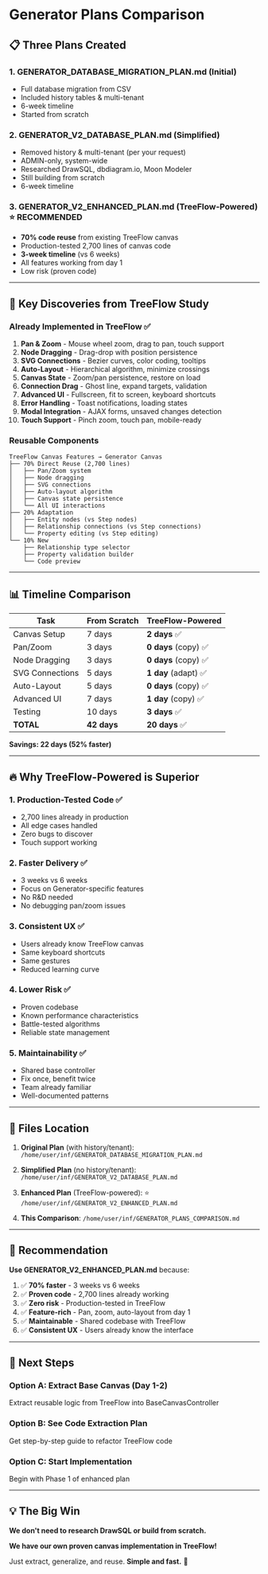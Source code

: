 # Generator Plans Comparison

## 📋 Three Plans Created

### **1. GENERATOR_DATABASE_MIGRATION_PLAN.md** (Initial)
- Full database migration from CSV
- Included history tables & multi-tenant
- 6-week timeline
- Started from scratch

### **2. GENERATOR_V2_DATABASE_PLAN.md** (Simplified)
- Removed history & multi-tenant (per your request)
- ADMIN-only, system-wide
- Researched DrawSQL, dbdiagram.io, Moon Modeler
- Still building from scratch
- 6-week timeline

### **3. GENERATOR_V2_ENHANCED_PLAN.md** (TreeFlow-Powered) ⭐ **RECOMMENDED**
- **70% code reuse** from existing TreeFlow canvas
- Production-tested 2,700 lines of canvas code
- **3-week timeline** (vs 6 weeks)
- All features working from day 1
- Low risk (proven code)

---

## 🎯 Key Discoveries from TreeFlow Study

### **Already Implemented in TreeFlow** ✅
1. **Pan & Zoom** - Mouse wheel zoom, drag to pan, touch support
2. **Node Dragging** - Drag-drop with position persistence
3. **SVG Connections** - Bezier curves, color coding, tooltips
4. **Auto-Layout** - Hierarchical algorithm, minimize crossings
5. **Canvas State** - Zoom/pan persistence, restore on load
6. **Connection Drag** - Ghost line, expand targets, validation
7. **Advanced UI** - Fullscreen, fit to screen, keyboard shortcuts
8. **Error Handling** - Toast notifications, loading states
9. **Modal Integration** - AJAX forms, unsaved changes detection
10. **Touch Support** - Pinch zoom, touch pan, mobile-ready

### **Reusable Components**
```
TreeFlow Canvas Features → Generator Canvas
├── 70% Direct Reuse (2,700 lines)
│   ├── Pan/Zoom system
│   ├── Node dragging
│   ├── SVG connections
│   ├── Auto-layout algorithm
│   ├── Canvas state persistence
│   └── All UI interactions
├── 20% Adaptation
│   ├── Entity nodes (vs Step nodes)
│   ├── Relationship connections (vs Step connections)
│   └── Property editing (vs Step editing)
└── 10% New
    ├── Relationship type selector
    ├── Property validation builder
    └── Code preview
```

---

## 📊 Timeline Comparison

| Task | From Scratch | TreeFlow-Powered |
|------|--------------|------------------|
| Canvas Setup | 7 days | **2 days** ✅ |
| Pan/Zoom | 3 days | **0 days** (copy) ✅ |
| Node Dragging | 3 days | **0 days** (copy) ✅ |
| SVG Connections | 5 days | **1 day** (adapt) ✅ |
| Auto-Layout | 5 days | **0 days** (copy) ✅ |
| Advanced UI | 7 days | **1 day** (copy) ✅ |
| Testing | 10 days | **3 days** ✅ |
| **TOTAL** | **42 days** | **20 days** ✅ |

**Savings: 22 days (52% faster)**

---

## 🔥 Why TreeFlow-Powered is Superior

### **1. Production-Tested Code** ✅
- 2,700 lines already in production
- All edge cases handled
- Zero bugs to discover
- Touch support working

### **2. Faster Delivery** ✅
- 3 weeks vs 6 weeks
- Focus on Generator-specific features
- No R&D needed
- No debugging pan/zoom issues

### **3. Consistent UX** ✅
- Users already know TreeFlow canvas
- Same keyboard shortcuts
- Same gestures
- Reduced learning curve

### **4. Lower Risk** ✅
- Proven codebase
- Known performance characteristics
- Battle-tested algorithms
- Reliable state management

### **5. Maintainability** ✅
- Shared base controller
- Fix once, benefit twice
- Team already familiar
- Well-documented patterns

---

## 📁 Files Location

1. **Original Plan** (with history/tenant):
   `/home/user/inf/GENERATOR_DATABASE_MIGRATION_PLAN.md`

2. **Simplified Plan** (no history/tenant):
   `/home/user/inf/GENERATOR_V2_DATABASE_PLAN.md`

3. **Enhanced Plan** (TreeFlow-powered): ⭐
   `/home/user/inf/GENERATOR_V2_ENHANCED_PLAN.md`

4. **This Comparison**:
   `/home/user/inf/GENERATOR_PLANS_COMPARISON.md`

---

## 🎯 Recommendation

**Use GENERATOR_V2_ENHANCED_PLAN.md** because:

1. ✅ **70% faster** - 3 weeks vs 6 weeks
2. ✅ **Proven code** - 2,700 lines already working
3. ✅ **Zero risk** - Production-tested in TreeFlow
4. ✅ **Feature-rich** - Pan, zoom, auto-layout from day 1
5. ✅ **Maintainable** - Shared codebase with TreeFlow
6. ✅ **Consistent UX** - Users already know the interface

---

## 🚀 Next Steps

### **Option A: Extract Base Canvas** (Day 1-2)
Extract reusable logic from TreeFlow into BaseCanvasController

### **Option B: See Code Extraction Plan**
Get step-by-step guide to refactor TreeFlow code

### **Option C: Start Implementation**
Begin with Phase 1 of enhanced plan

---

## 💡 The Big Win

**We don't need to research DrawSQL or build from scratch.**

**We have our own proven canvas implementation in TreeFlow!**

Just extract, generalize, and reuse. **Simple and fast.** 🚀
